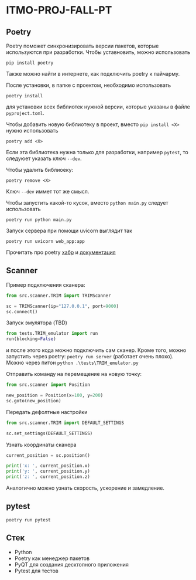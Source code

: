 # ITMO-PROJ-FALL-PT

## Poetry
Poetry поможет синхронизировать версии пакетов, которые используются при разработки.
Чтобы уставновить, можно использовать

```
pip install poetry
```
Также можно найти в интернете, как подключить poetry к пайчарму.


После установки, в папке с проектом, необходимо использовать 
```
poetry install
```
для установки всех библиотек нужной версии, которые указаны в файле `pyproject.toml`.


Чтобы добавить новую библиотеку в проект, вместо `pip install <X>` нужно использовать 
```
poetry add <X>
```
Если эта библиотека нужна только для разработки, например `pytest`, то следуюет указать ключ `--dev`.


Чтобы удалить библиоеку:
```
poetry remove <X>
```
Ключ `--dev` иммет тот же смысл.

Чтобы запустить какой-то кусок, вместо `python main.py` следует использовать
```
poetry run python main.py
```

Запуск сервера при помощи uvicorn выглядит так 
```
poetry run uvicorn web_app:app
```

Прочитать про poetry [хабр](https://habr.com/ru/post/593529/) и [документация](https://python-poetry.org/docs/cli/)

## Scanner

Пример подключения сканера:

```python
from src.scanner.TRIM import TRIMScanner

sc = TRIMScanner(ip="127.0.0.1", port=9000)
sc.connect()
```

Запуск эмулятора (TBD)
```python
from tests.TRIM_emulator import run
run(blocking=False)
```
и после этого кода можно подключить сам сканер.
Кроме того, можно запустить через poetry: `poetry run server` (работает очень плохо). Можно через питон `python .\tests\TRIM_emulator.py
`

Отправить команду на перемещение на новую точку:

```python
from src.scanner import Position

new_position = Position(x=100, y=200)
sc.goto(new_position)
```
Передать дефолтные настройки

```python
from src.scanner.TRIM import DEFAULT_SETTINGS

sc.set_settings(DEFAULT_SETTINGS)
```

Узнать координаты сканера
```python
current_position = sc.position()

print('x: ', current_position.x)
print('y: ', current_position.y)
print('z: ', current_position.z)
```
Аналогично можно узнать скорость, ускорение и замедление. 

## pytest

```commandline
poetry run pytest
```

## Стек

* Python
* Poetry как менеджер пакетов
* PyQT для создания десктопного приложения
* Pytest для тестов

